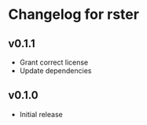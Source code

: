 # Changelog for rster

## v0.1.1

- Grant correct license
- Update dependencies

## v0.1.0

- Initial release

